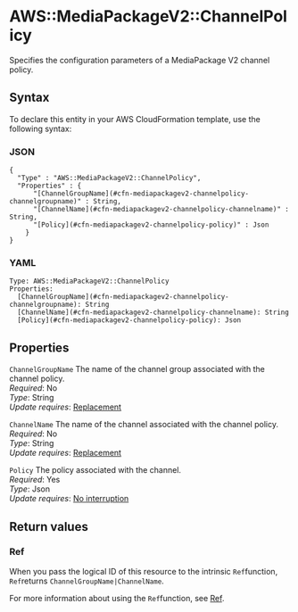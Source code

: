 # AWS::MediaPackageV2::ChannelPolicy<a name="aws-resource-mediapackagev2-channelpolicy"></a>

Specifies the configuration parameters of a MediaPackage V2 channel policy\.

## Syntax<a name="aws-resource-mediapackagev2-channelpolicy-syntax"></a>

To declare this entity in your AWS CloudFormation template, use the following syntax:

### JSON<a name="aws-resource-mediapackagev2-channelpolicy-syntax.json"></a>

```
{
  "Type" : "AWS::MediaPackageV2::ChannelPolicy",
  "Properties" : {
      "[ChannelGroupName](#cfn-mediapackagev2-channelpolicy-channelgroupname)" : String,
      "[ChannelName](#cfn-mediapackagev2-channelpolicy-channelname)" : String,
      "[Policy](#cfn-mediapackagev2-channelpolicy-policy)" : Json
    }
}
```

### YAML<a name="aws-resource-mediapackagev2-channelpolicy-syntax.yaml"></a>

```
Type: AWS::MediaPackageV2::ChannelPolicy
Properties: 
  [ChannelGroupName](#cfn-mediapackagev2-channelpolicy-channelgroupname): String
  [ChannelName](#cfn-mediapackagev2-channelpolicy-channelname): String
  [Policy](#cfn-mediapackagev2-channelpolicy-policy): Json
```

## Properties<a name="aws-resource-mediapackagev2-channelpolicy-properties"></a>

`ChannelGroupName`  <a name="cfn-mediapackagev2-channelpolicy-channelgroupname"></a>
The name of the channel group associated with the channel policy\.  
*Required*: No  
*Type*: String  
*Update requires*: [Replacement](https://docs.aws.amazon.com/AWSCloudFormation/latest/UserGuide/using-cfn-updating-stacks-update-behaviors.html#update-replacement)

`ChannelName`  <a name="cfn-mediapackagev2-channelpolicy-channelname"></a>
The name of the channel associated with the channel policy\.  
*Required*: No  
*Type*: String  
*Update requires*: [Replacement](https://docs.aws.amazon.com/AWSCloudFormation/latest/UserGuide/using-cfn-updating-stacks-update-behaviors.html#update-replacement)

`Policy`  <a name="cfn-mediapackagev2-channelpolicy-policy"></a>
The policy associated with the channel\.  
*Required*: Yes  
*Type*: Json  
*Update requires*: [No interruption](https://docs.aws.amazon.com/AWSCloudFormation/latest/UserGuide/using-cfn-updating-stacks-update-behaviors.html#update-no-interrupt)

## Return values<a name="aws-resource-mediapackagev2-channelpolicy-return-values"></a>

### Ref<a name="aws-resource-mediapackagev2-channelpolicy-return-values-ref"></a>

When you pass the logical ID of this resource to the intrinsic `Ref`function, `Ref`returns `ChannelGroupName|ChannelName`\.

For more information about using the `Ref`function, see [Ref](https://docs.aws.amazon.com/AWSCloudFormation/latest/UserGuide/intrinsic-function-reference-ref.html)\.